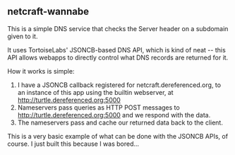 netcraft-wannabe
----------------

This is a simple DNS service that checks the Server header on a subdomain given to it.

It uses TortoiseLabs' JSONCB-based DNS API, which is kind of neat -- this API allows webapps to
directly control what DNS records are returned for it.

How it works is simple:

1. I have a JSONCB callback registered for netcraft.dereferenced.org, to an instance of this app
   using the builtin webserver, at http://turtle.dereferenced.org:5000
2. Nameservers pass queries as HTTP POST messages to http://turtle.dereferenced.org:5000 and we
   respond with the data.
3. The nameservers pass and cache our returned data back to the client.

This is a very basic example of what can be done with the JSONCB APIs, of course.  I just
built this because I was bored...

